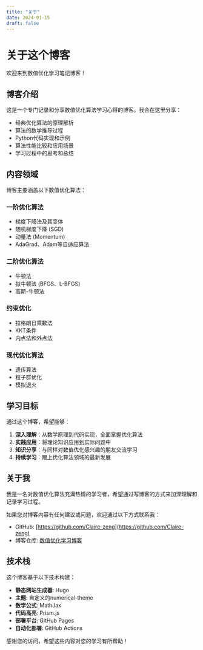 ```yaml
---
title: "关于"
date: 2024-01-15
draft: false
---
```


# 关于这个博客

欢迎来到数值优化学习笔记博客！

## 博客介绍

这是一个专门记录和分享数值优化算法学习心得的博客。我会在这里分享：

- 经典优化算法的原理解析
- 算法的数学推导过程
- Python代码实现和示例
- 算法性能比较和应用场景
- 学习过程中的思考和总结

## 内容领域

博客主要涵盖以下数值优化算法：

### 一阶优化算法
- 梯度下降法及其变体
- 随机梯度下降 (SGD)
- 动量法 (Momentum)
- AdaGrad、Adam等自适应算法

### 二阶优化算法
- 牛顿法
- 拟牛顿法 (BFGS、L-BFGS)
- 高斯-牛顿法

### 约束优化
- 拉格朗日乘数法
- KKT条件
- 内点法和外点法

### 现代优化算法
- 遗传算法
- 粒子群优化
- 模拟退火

## 学习目标

通过这个博客，希望能够：

1. **深入理解**：从数学原理到代码实现，全面掌握优化算法
2. **实践应用**：将理论知识应用到实际问题中
3. **知识分享**：与同样对数值优化感兴趣的朋友交流学习
4. **持续学习**：跟上优化算法领域的最新发展

## 关于我

我是一名对数值优化算法充满热情的学习者，希望通过写博客的方式来加深理解和记录学习过程。

如果您对博客内容有任何建议或问题，欢迎通过以下方式联系我：

- GitHub: [https://github.com/Claire-zeng](https://github.com/Claire-zeng)
- 博客仓库: [数值优化学习博客](https://github.com/Claire-zeng/blog)

## 技术栈

这个博客基于以下技术构建：

- **静态网站生成器**: Hugo
- **主题**: 自定义的numerical-theme
- **数学公式**: MathJax
- **代码高亮**: Prism.js
- **部署平台**: GitHub Pages
- **自动化部署**: GitHub Actions

感谢您的访问，希望这些内容对您的学习有所帮助！ 